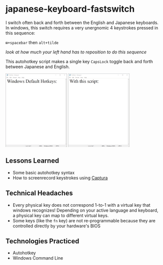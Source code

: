 # japanese-keyboard-fastswitch
I switch often back and forth between the English and Japanese keyboards.
In windows, this switch requires a very unergnomic 4 keystrokes pressed in this sequence: 

`⊞+spacebar`   then   `alt+tilde`

*look at how much your left hand has to reposition to do this sequence*

This autohotkey script makes a single key `CapsLock` toggle back and forth between Japanese and English.

![](defaultsmaller.gif) ![](bettersmaller.gif)

## Lessons Learned
- Some basic autohotkey syntax
- How to screenrecord keystrokes using [Captura](https://mathewsachin.github.io/Captura/)

## Technical Headaches
- Every physical key does not correspond 1-to-1 with a virtual key that windows recognizes! Depending on your active language and keyboard, a physical key can map to different virtual keys.
- Some keys (like the `fn` key) are not re-programmable because they are controlled directly by your hardware's BIOS

## Technologies Practiced
- Autohotkey
- Windows Command Line